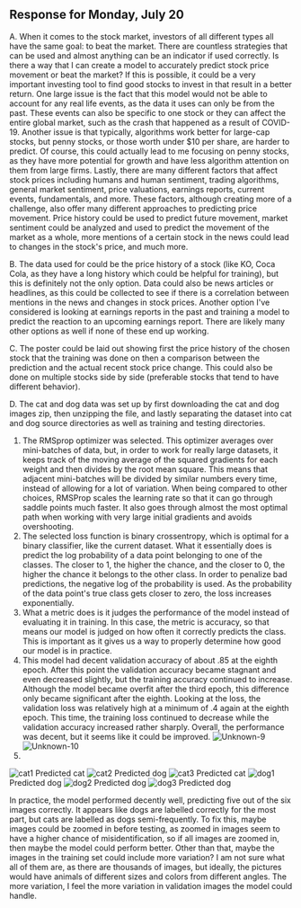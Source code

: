 ## Response for Monday, July 20
A. When it comes to the stock market, investors of all different types all have the same goal: to beat the market. There are countless strategies that can be used and almost anything can be an indicator if used correctly. Is there a way that I can create a model to accurately predict stock price movement or beat the market? If this is possible, it could be a very important investing tool to find good stocks to invest in that result in a better return. One large issue is the fact that this model would not be able to account for any real life events, as the data it uses can only be from the past. These events can also be specific to one stock or they can affect the entire global market, such as the crash that happened as a result of COVID-19. Another issue is that typically, algorithms work better for large-cap stocks, but penny stocks, or those worth under $10 per share, are harder to predict. Of course, this could actually lead to me focusing on penny stocks, as they have more potential for growth and have less algorithm attention on them from large firms. Lastly, there are many different factors that affect stock prices including humans and human sentiment, trading algorithms, general market sentiment, price valuations, earnings reports, current events, fundamentals, and more. These factors, although creating more of a challenge, also offer many different approaches to predicting price movement. Price history could be used to predict future movement, market sentiment could be analyzed and used to predict the movement of the market as a whole, more mentions of a certain stock in the news could lead to changes in the stock's price, and much more. 

B. The data used for could be the price history of a stock (like KO, Coca Cola, as they have a long history which could be helpful for training), but this is definitely not the only option. Data could also be news articles or headlines, as this could be collected to see if there is a correlation between mentions in the news and changes in stock prices. Another option I've considered is looking at earnings reports in the past and training a model to predict the reaction to an upcoming earnings report. There are likely many other options as well if none of these end up working.

C. The poster could be laid out showing first the price history of the chosen stock that the training was done on then a comparison between the prediction and the actual recent stock price change. This could also be done on multiple stocks side by side (preferable stocks that tend to have different behavior).

D. The cat and dog data was set up by first downloading the cat and dog images zip, then unzipping the file, and lastly separating the dataset into cat and dog source directories as well as training and testing directories.  
1.  The RMSprop optimizer was selected. This optimizer averages over mini-batches of data, but, in order to work for really large datasets, it keeps track of the moving average of the squared gradients for each weight and then divides by the root mean square. This means that adjacent mini-batches will be divided by similar numbers every time, instead of allowing for a lot of variation. When being compared to other choices, RMSProp scales the learning rate so that it can go through saddle points much faster. It also goes through almost the most optimal path when working with very large initial gradients and avoids overshooting.  
2.  The selected loss function is binary crossentropy, which is optimal for a binary classifier, like the current dataset. What it essentially does is predict the log probability of a data point belonging to one of the classes. The closer to 1, the higher the chance, and the closer to 0, the higher the chance it belongs to the other class. In order to penalize bad predictions, the negative log of the probability is used. As the probability of the data point's true class gets closer to zero, the loss increases exponentially.  
3.  What a metric does is it judges the performance of the model instead of evaluating it in training. In this case, the metric is accuracy, so that means our model is judged on how often it correctly predicts the class. This is important as it gives us a way to properly determine how good our model is in practice.  
4. This model had decent validation accuracy of about .85 at the eighth epoch. After this point the validation accuracy became stagnant and even decreased slightly, but the training accuracy continued to increase. Although the model became overfit after the third epoch, this difference only became significant after the eighth. Looking at the loss, the validation loss was relatively high at a minimum of .4 again at the eighth epoch. This time, the training loss continued to decrease while the validation accuracy increased rather sharply. Overall, the performance was decent, but it seems like it could be improved.  ![Unknown-9](https://user-images.githubusercontent.com/67922851/88001974-61701d80-cacf-11ea-8f5a-7bd5e01c59ae.png)  
![Unknown-10](https://user-images.githubusercontent.com/67922851/88001980-6339e100-cacf-11ea-8e8a-1bc71f13c6ec.png)   
5.  
![cat1](https://user-images.githubusercontent.com/67922851/88005603-c3348580-cad7-11ea-8875-caf46b6442a0.jpeg)
Predicted cat
![cat2](https://user-images.githubusercontent.com/67922851/88005605-c3cd1c00-cad7-11ea-80f9-20090c4f4ed9.jpeg)
Predicted dog
![cat3](https://user-images.githubusercontent.com/67922851/88005606-c465b280-cad7-11ea-9691-ddf209f41ceb.jpeg)
Predicted cat
![dog1](https://user-images.githubusercontent.com/67922851/88005608-c4fe4900-cad7-11ea-8d3a-34061e87bd8a.jpeg)
Predicted dog
![dog2](https://user-images.githubusercontent.com/67922851/88005610-c596df80-cad7-11ea-979b-9e048df98ebc.jpeg)
Predicted dog
![dog3](https://user-images.githubusercontent.com/67922851/88005612-c62f7600-cad7-11ea-95b8-d04df3b659bb.jpeg)
Predicted dog  

In practice, the model performed decently well, predicting five out of the six images correctly. It appears like dogs are labelled correctly for the most part, but cats are labelled as dogs semi-frequently. To fix this, maybe images could be zoomed in before testing, as zoomed in images seem to have a higher chance of misidentification, so if all images are zoomed in, then maybe the model could perform better. Other than that, maybe the images in the training set could include more variation? I am not sure what all of them are, as there are thousands of images, but ideally, the pictures would have animals of different sizes and colors from different angles. The more variation, I feel the more variation in validation images the model could handle.
